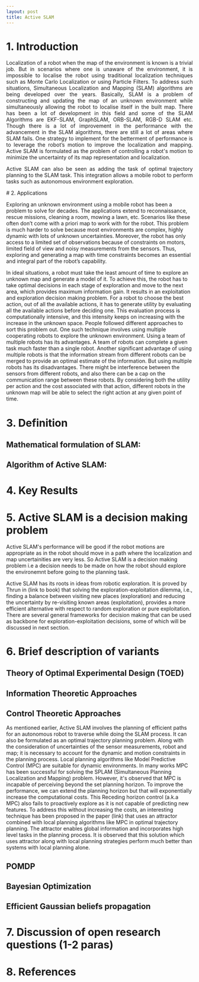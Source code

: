 ```yaml
---
layout: post
title: Active SLAM 
---
```



<script src="https://cdn.mathjax.org/mathjax/latest/MathJax.js?config=TeX-AMS-MML_HTMLorMML" type="text/javascript"></script>

# 1. Introduction
<div style="text-align: justify"> 
Localization of a robot when the map of the environment is known is a trivial job. But in  scenarios where one is unaware of the environment, it is impossible to localise the robot using traditional localization techniques such as Monte Carlo Localization or using Particle Filters. To address such situations, Simultaneous Localization and Mapping (SLAM) algorithms are being developed over the years. Basically, SLAM is a problem of constructing and updating the map of an unknown environment while simultaneously allowing the robot to localise itself in the built map. There has been a lot of development in this field and some of the SLAM Algorithms are EKF-SLAM, GraphSLAM, ORB-SLAM, RGB-D SLAM etc. Though there is a lot of improvement in the performance with the advancement in the SLAM algorithms, there are still a lot of areas where SLAM fails. One strategy to implement for the betterment of performance is to leverage the robot’s motion to improve the localization and mapping. Active SLAM is formulated as the problem of controlling a robot's motion to minimize the uncertainty of its map representation and localization. 
 
Active SLAM can also be seen as adding the task of optimal trajectory planning to the SLAM task. This integration allows a mobile robot to perform tasks such as autonomous environment exploration. 

</div>
# 2. Applications 

Exploring an unknown environment using a mobile robot has been a problem to solve for decades. The applications extend to reconnaissance, rescue missions, cleaning a room, mowing a lawn, etc. Scenarios like these often don’t come with a priori map to work with for the robot. This problem is much harder to solve because most environments are complex, highly dynamic with lots of unknown uncertainties. Moreover, the robot has only access to a limited set of observations because of constraints on motors, limited field of view and noisy measurements from the sensors. Thus, exploring and generating a map with time constraints becomes an essential and integral part of the robot’s capability.

In ideal situations, a robot must take the least amount of time to explore an unknown map and generate a model of it. To achieve this, the robot has to take optimal decisions in each stage of exploration and move to the next area, which provides maximum information gain. It results in an exploitation and exploration decision making problem. For a robot to choose the best action, out of all the available actions, it has to generate utility by evaluating all the available actions before deciding one. This evaluation process is computationally intensive, and this intensity keeps on increasing with the increase in the unknown space. People followed different approaches to sort this problem out. One such technique involves using multiple cooperating robots to explore the unknown environment. Using a team of multiple robots has its advantages. A team of robots can complete a given task much faster than a single robot. Another significant advantage of using multiple robots is that the information stream from different robots can be merged to provide an optimal estimate of the information. But using multiple robots has its disadvantages. There might be interference between the sensors from different robots, and also there can be a cap on the communication range between these robots. By considering both the utility per action and the cost associated with that action, different robots in the unknown map will be able to select the right action at any given point of time. 

# 3. Definition

## Mathematical formulation of SLAM: 

## Algorithm of Active SLAM:

# 4. Key Results

# 5. Active SLAM is a decision making problem 

Active SLAM's performance will be good if the robot motions are appropriate as in the robot should move in a path where the localization and map uncertainities are very less. So Active SLAM is a decision making problem i.e a decision needs to be made on how the robot should explore the environemnt before going to the planning task. 

Active SLAM has its roots in ideas from robotic exploration. It is proved by Thrun in (link to book) that solving the exploration-exploitation dilemma, i.e., finding a balance between visiting new places (exploration) and reducing the uncertainty by re-visiting known areas (exploitation), provides a more efficient alternative with respect to random exploration or pure exploitation. There are several general frameworks for decision making that can be used as backbone for exploration-exploitation decisions, some of which will be discussed in next section.

# 6. Brief description of variants

## Theory of Optimal Experimental Design (TOED)

## Information Theoretic Approaches

## Control Theoretic Approaches 
As mentioned earlier, Active SLAM involves the planning of efficient paths for an autonomous robot to traverse while doing the SLAM process. It can also be formulated as an optimal trajectory planning problem. Along with the consideration of uncertainties of the sensor measurements, robot and map; it is necessary to account for the dynamic and motion constraints in the planning process. Local planning algorithms like Model Predictive Control (MPC) are suitable for dynamic environments. In many works MPC has been successful for solving the SPLAM (Simultaneous Planning Localization and Mapping) problem. However, it's observed that MPC is incapable of perceiving beyond the set planning horizon. To improve the performance, we can extend the planning horizon but that will exponentially increase the computational costs. This Receding horizon control (a.k.a MPC) also fails to proactively explore as it is not capable of predicting new features. To address this without increasing the costs, an interesting technique has been proposed in the paper (link) that uses an attractor combined with local planning algorithms like MPC in optimal trajectory planning. The attractor enables global information and incorporates high level tasks in the planning process. It is observed that this solution which uses attractor along with local planning strategies perform much better than systems with local planning alone.  

## POMDP 
 
## Bayesian Optimization 

## Efficient Gaussian beliefs propagation


# 7. Discussion of open research questions ​(1-2 paras)


# 8. References


